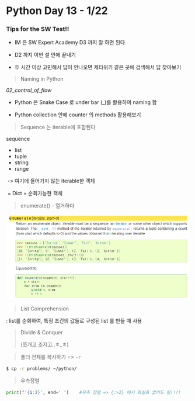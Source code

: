 # Python Day 13 - 1/22



### Tips for the SW Test!!

- IM 은 SW Expert Academy D3 까지 잘 하면 된다

- D2 까지 이번 설 안에 끝내기

- 두 시간 이상 고민해서 답이 안나오면 제타위키 같은 곳에 검색해서 답 찾아보기





> Naming in Python



*02_control_of_flow*

- Python 은 Snake Case 로 under bar (_)를 활용하여 naming 함

- Python collection 안에 counter 의 methods 활용해보기





>  Sequence 는 iterable에 포함된다

sequence

- list
- tuple
- string
- range

​         -> 여기에 들어가지 않는 iterable한 객체 

​             = Dict + 순회가능한 객체





> enumerate()    - 열거하다

![image-20200122093227479](images/image-20200122093227479.png)



> List Comprehension

  : list를 순회하여, 특정 조건의 값들로 구성된 list 를 만들 때 사용





> Divide & Conquer
>
> (쪼개고 조지고..ㅎ_ㅎ)





> 폴더 전체를 복사하기    =>  `-r` 

```bash
$ cp -r problems/ ~/python/
```



> 우측정렬

```python
print(f'{i:2}', end=' ')    #우측 정렬 => {:>2} 에서 화살표 없어도 됨!!!! 
```



